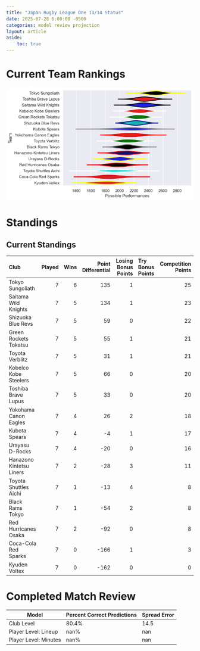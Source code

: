 ```yaml
---  
title: "Japan Rugby League One 13/14 Status"  
date: 2025-07-28 6:00:00 -0500  
categories: model review projection  
layout: article  
aside:  
    toc: true  
---
```

# Current Team Rankings


![Club Rankings](plots/rankings_Japan_Rugby_League_One_1314.png)
# Standings

## Current Standings


| Club                     |   Played |   Wins |   Point Differential |   Losing Bonus Points | Try Bonus Points   |   Competition Points |
|:-------------------------|---------:|-------:|---------------------:|----------------------:|:-------------------|---------------------:|
| Tokyo Sungoliath         |        7 |      6 |                  135 |                     1 |                    |                   25 |
| Saitama Wild Knights     |        7 |      5 |                  134 |                     1 |                    |                   23 |
| Shizuoka Blue Revs       |        7 |      5 |                   59 |                     0 |                    |                   22 |
| Green Rockets Tokatsu    |        7 |      5 |                   55 |                     1 |                    |                   21 |
| Toyota Verblitz          |        7 |      5 |                   31 |                     1 |                    |                   21 |
| Kobelco Kobe Steelers    |        7 |      5 |                   66 |                     0 |                    |                   20 |
| Toshiba Brave Lupus      |        7 |      5 |                   33 |                     0 |                    |                   20 |
| Yokohama Canon Eagles    |        7 |      4 |                   26 |                     2 |                    |                   18 |
| Kubota Spears            |        7 |      4 |                   -4 |                     1 |                    |                   17 |
| Urayasu D-Rocks          |        7 |      4 |                  -20 |                     0 |                    |                   16 |
| Hanazono Kintetsu Liners |        7 |      2 |                  -28 |                     3 |                    |                   11 |
| Toyota Shuttles Aichi    |        7 |      1 |                  -13 |                     4 |                    |                    8 |
| Black Rams Tokyo         |        7 |      1 |                  -54 |                     2 |                    |                    8 |
| Red Hurricanes Osaka     |        7 |      2 |                  -92 |                     0 |                    |                    8 |
| Coca-Cola Red Sparks     |        7 |      0 |                 -166 |                     1 |                    |                    3 |
| Kyuden Voltex            |        7 |      0 |                 -162 |                     0 |                    |                    0 |



# Completed Match Review


| Model | Percent Correct Predictions | Spread Error |
| ------ | ------ | ------ |
| Club Level | 80.4% | 14.5 |
| Player Level: Lineup | nan% | nan |
| Player Level: Minutes | nan% | nan |

